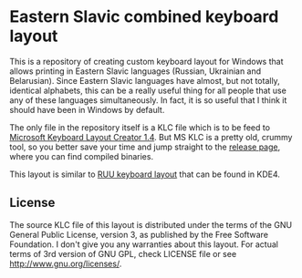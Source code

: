 # Eastern Slavic combined keyboard layout

This is a repository of creating custom keyboard layout for Windows that allows printing in Eastern Slavic languages (Russian, Ukrainian and Belarusian). Since Eastern Slavic languages have almost, but not totally, identical alphabets, this can be a really useful thing for all people that use any of these languages simultaneously. In fact, it is so useful that I think it should have been in Windows by default.

The only file in the repository itself is a KLC file which is to be feed to [Microsoft Keyboard Layout Creator 1.4](https://www.microsoft.com/en-us/download/details.aspx?id=22339). But MS KLC is a pretty old, crummy tool, so you better save your time and jump straight to the [release page](https://github.com/kunitsyn/ESlavKB/releases), where you can find compiled binaries.

This layout is similar to [RUU keyboard layout](http://wiki.opennet.ru/RUU) that can be found in KDE4.

## License

The source KLC file of this layout is distributed under the terms of the GNU General Public License, version 3, as published by the Free Software Foundation. I don't give you any warranties about this layout. For actual terms of 3rd version of GNU GPL, check LICENSE file or see http://www.gnu.org/licenses/.